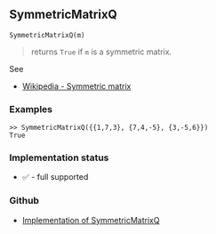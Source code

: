 ## SymmetricMatrixQ

```
SymmetricMatrixQ(m)
```

> returns `True` if `m` is a symmetric matrix.

See
* [Wikipedia - Symmetric matrix](https://en.wikipedia.org/wiki/Symmetric_matrix)


### Examples

```
>> SymmetricMatrixQ({{1,7,3}, {7,4,-5}, {3,-5,6}})
True 
```






### Implementation status

* &#x2705; - full supported

### Github

* [Implementation of SymmetricMatrixQ](https://github.com/axkr/symja_android_library/blob/master/symja_android_library/matheclipse-core/src/main/java/org/matheclipse/core/builtin/PredicateQ.java#L1420) 
